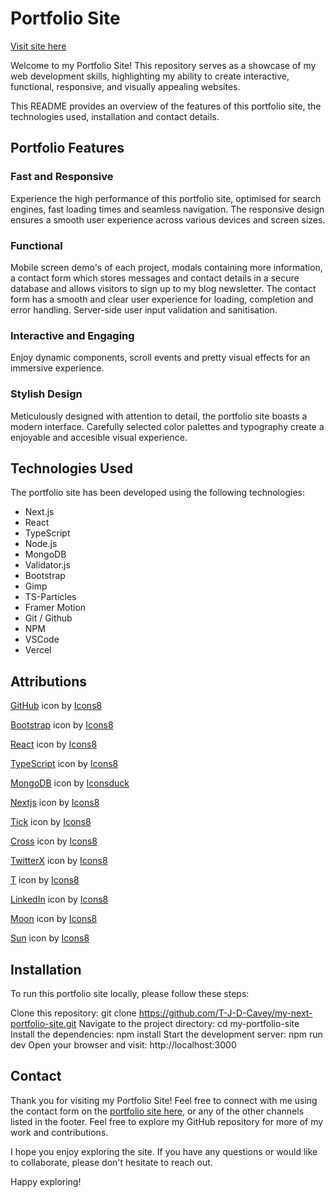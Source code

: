 # Portfolio Site

<a href="https://tim-cavey-portfolio.vercel.app/" target="_blank">Visit site here</a> 

Welcome to my Portfolio Site! This repository serves as a showcase of my web development skills, highlighting my ability to create interactive, functional, responsive, and visually appealing websites. 

This README provides an overview of the features of this portfolio site, the technologies used, installation and contact details.


## Portfolio Features

### Fast and Responsive

Experience the high performance of this portfolio site, optimised for search engines, fast loading times and seamless navigation. The responsive design ensures a smooth user experience across various devices and screen sizes.

### Functional

Mobile screen demo's of each project, modals containing more information, a contact form which stores messages and contact details in a secure database and allows visitors to sign up to my blog newsletter. The contact form has a smooth and clear user experience for loading, completion and error handling. Server-side user input validation and sanitisation. 

### Interactive and Engaging

Enjoy dynamic components, scroll events and pretty visual effects for an immersive experience.

### Stylish Design

Meticulously designed with attention to detail, the portfolio site boasts a modern interface. Carefully selected color palettes and typography create a enjoyable and accesible visual experience.

## Technologies Used

The portfolio site has been developed using the following technologies:

- Next.js
- React 
- TypeScript
- Node.js
- MongoDB
- Validator.js
- Bootstrap
- Gimp
- TS-Particles
- Framer Motion
- Git / Github
- NPM
- VSCode
- Vercel

## Attributions

<a target="_blank" href="https://icons8.com/icon/62856/github">GitHub</a> icon by <a target="_blank" href="https://icons8.com">Icons8</a>

<a target="_blank" href="https://icons8.com/icon/84710/bootstrap">Bootstrap</a> icon by <a target="_blank" href="https://icons8.com">Icons8</a>

<a target="_blank" href="https://icons8.com/icon/NfbyHexzVEDk/react">React</a> icon by <a target="_blank" href="https://icons8.com">Icons8</a>

<a target="_blank" href="https://icons8.com/icon/uJM6fQYqDaZK/typescript">TypeScript</a> icon by <a target="_blank" href="https://icons8.com">Icons8</a>

<a target="_blank" href="https://iconduck.com/icons/13128/mongodb-plain-wordmark">MongoDB</a> icon by <a target="_blank" href="https://iconduck.com/icons/13128/mongodb-plain-wordmark">Iconsduck</a>

<a target="_blank" href="https://icons8.com/icon/r2OarXWQc7B6/next.js">Nextjs</a> icon by <a target="_blank" href="https://icons8.com">Icons8</a>

<a target="_blank" href="https://icons8.com/icon/12402/checkmark">Tick</a> icon by <a target="_blank" href="https://icons8.com">Icons8</a>

<a target="_blank" href="https://icons8.com/icon/38840/multiplication">Cross</a> icon by <a target="_blank" href="https://icons8.com">Icons8</a>

<a target="_blank" href="https://icons8.com/icon/fJp7hepMryiw/twitterx">TwitterX</a> icon by <a target="_blank" href="https://icons8.com">Icons8</a>

<a target="_blank" href="https://icons8.com/icon/111050/t">T</a> icon by <a target="_blank" href="https://icons8.com">Icons8</a>

<a target="_blank" href="https://icons8.com/icons/set/linkedin">LinkedIn</a> icon by <a target="_blank" href="https://icons8.com">Icons8</a>

<a target="_blank" href="https://icons8.com/icons/set/moon">Moon</a> icon by <a target="_blank" href="https://icons8.com">Icons8</a>

<a target="_blank" href="https://icons8.com/icons/set/sun">Sun</a> icon by <a target="_blank" href="https://icons8.com">Icons8</a>

## Installation

To run this portfolio site locally, please follow these steps:

Clone this repository: git clone https://github.com/T-J-D-Cavey/my-next-portfolio-site.git
Navigate to the project directory: cd my-portfolio-site
Install the dependencies: npm install
Start the development server: npm run dev
Open your browser and visit: http://localhost:3000


## Contact

Thank you for visiting my Portfolio Site! Feel free to connect with me using the contact form on the <a href="https://tim-cavey-portfolio.vercel.app/" target="_blank">portfolio site here</a>, or any of the other channels listed in the footer. Feel free to explore my GitHub repository for more of my work and contributions.

I hope you enjoy exploring the site. If you have any questions or would like to collaborate, please don't hesitate to reach out.

Happy exploring!
